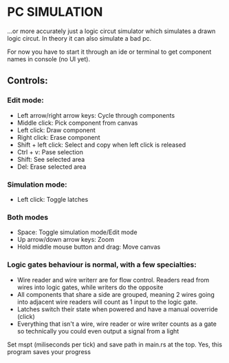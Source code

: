 # PC SIMULATION

...or more accurately just a logic circut simulator which simulates a drawn logic circut. In theory it can also simulate a bad pc.



For now you have to start it through an ide or terminal to get component names in console (no UI yet).

## Controls:
###  Edit mode:
 - Left arrow/right arrow keys: Cycle through components
 - Middle click: Pick component from canvas
 - Left click: Draw component
 - Right click: Erase component
 - Shift + left click: Select and copy when left click is released
 - Ctrl + v: Pase selection
 - Shift: See selected area
 - Del: Erase selected area
###  Simulation mode:
 - Left click: Toggle latches
###  Both modes
 - Space: Toggle simulation mode/Edit mode
 - Up arrow/down arrow keys: Zoom
 - Hold middle mouse button and drag: Move canvas

### Logic gates behaviour is normal, with a few specialties:
- Wire reader and wire writerr are for flow control. Readers read from wires into logic gates, while writers do the opposite
- All components that share a side are grouped, meaning 2 wires going into adjacent wire readers will count as 1 input to the logic gate.
- Latches switch their state when powered and have a manual ooverride (click)
- Everything that isn't a wire, wire reader or wire writer counts as a gate so technically you could even output a signal from a light

Set mspt (miliseconds per tick) and save path in main.rs at the top. Yes, this program saves your progress
